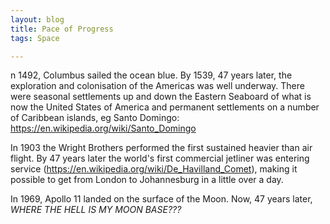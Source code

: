 ```yaml
---
layout: blog
title: Pace of Progress
tags: Space

---
```


n 1492, Columbus sailed the ocean blue. By 1539, 47 years later, the exploration and colonisation of the Americas was well underway. There were seasonal settlements up and down the Eastern Seaboard of what is now the United States of America and permanent settlements on a number of Caribbean islands, eg Santo Domingo: https://en.wikipedia.org/wiki/Santo_Domingo

In 1903 the Wright Brothers performed the first sustained heavier than air flight. By 47 years later the world's first commercial jetliner was entering service (https://en.wikipedia.org/wiki/De_Havilland_Comet), making it possible to get from London to Johannesburg in a little over a day.

In 1969, Apollo 11 landed on the surface of the Moon. Now, 47 years later, <em>WHERE THE HELL IS MY MOON BASE???</em>
